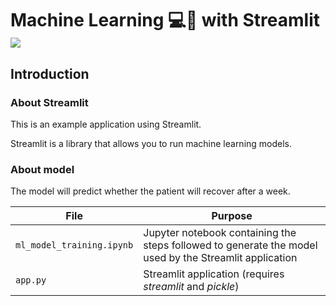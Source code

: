 # Machine Learning 💻🧠 with Streamlit ![](https://docs.streamlit.io/logo.svg)

## Introduction

### About Streamlit

This is an example application using Streamlit.

Streamlit is a library that allows you to run machine learning models.

### About model

The model will predict whether the patient will recover after a week. 

| File | Purpose |
| - | - |
| `ml_model_training.ipynb` | Jupyter notebook containing the steps followed to generate the model used by the Streamlit application |
| `app.py` | Streamlit application (requires *streamlit* and *pickle*) |